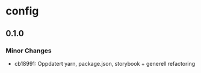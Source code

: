 # config

## 0.1.0

### Minor Changes

-   cb18991: Oppdatert yarn, package.json, storybook + generell refactoring
